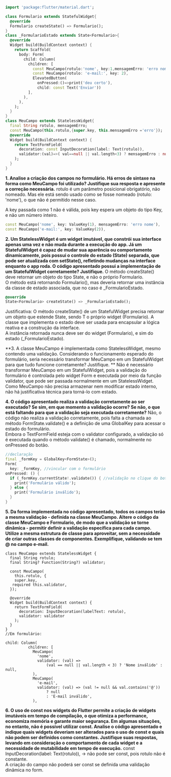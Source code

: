 ```dart
import 'package:flutter/material.dart';

class Formulario extends StatefulWidget{
  @override
  Formulario createState() => Formulario();
}
class _FormularioEstado extends State<Formulario>{
  @override
  Widget build(BuildContext context) {
    return Scaffold(
      body: Form(  
        child: Column(  
          children: [
            const MeuCampo(rotulo:'nome', key:1,mensagemErro: 'erro nome'),
            const MeuCampo(rotulo: 'e-mail:', key: 2),
            ElevatedButton(
              onPressed:()=>print('deu certo'),
              child: const Text('Enviar'))
          ],
        ),
      ),
    );
  }
} 
class MeuCampo extends StatelessWidget{
  final String rotulo, mensagemErro;
  const MeuCampo(this.rotulo,{super.key, this.mensagemErro ='erro'});
  @override
  Widget build(BuildContext context) {
    return TextFormField(  
      decoration: const InputDecoration(label: Text(rotulo)),
      validator:(val)=>( val==null || val.length<3) ? mensagemErro : null
    );
  }
}
```

**1.	Analise a criação dos campos no formulário. Há erros de sintaxe na forma como MeuCampo foi utilizado? Justifique sua resposta e apresente a correção necessária.**
rotulo é um parâmetro posicional obrigatório, não nomeado. Mas ele está sendo usado como se fosse nomeado (rotulo: 'nome'), o que não é permitido nesse caso.  

A key passada como 1 não é válida, pois key espera um objeto do tipo Key, e não um número inteiro.  
```dart
const MeuCampo('nome', key: ValueKey(1), mensagemErro: 'erro nome'),
const MeuCampo('e-mail:', key: ValueKey(2)),
```
**2.	Um StatelessWidget é um widget imutável, que constrói sua interface apenas uma vez e não muda durante a execução do app. Já um StatefulWidget é capaz de mudar sua aparência ou comportamento dinamicamente, pois possui o controle do estado (State) separada, que pode ser atualizada com setState(), refletindo mudanças na interface enquanto o app roda. O código apresentado possui a implementação de um StatefulWidget corretamente? Justifique.**
O método createState() deve retornar um objeto do tipo State<Formulario>, e não o próprio Formulario.  
O método está retornando Formulario(), mas deveria retornar uma instância da classe de estado associada, que no caso é _FormularioEstado.  
```dart
@override
State<Formulario> createState() => _FormularioEstado();
```
Justificativa:
O método createState() de um StatefulWidget precisa retornar um objeto que estende State<T>, sendo T o próprio widget (Formulario).
A classe que implementa o estado deve ser usada para encapsular a lógica reativa e a construção da interface.  
A instância retornada nunca deve ser do widget (Formulario), e sim do estado (_FormularioEstado).  

**3.	A classe MeuCampo é implementada como StatelessWidget, mesmo contendo uma validação. Considerando o funcionamento esperado do formulário, seria necessário transformar MeuCampo em um StatefulWidget para que tudo funcione corretamente? Justifique. **
Não é necessário transformar MeuCampo em um StatefulWidget, pois a validação do formulário é controlada pelo widget Form e executada por meio da função validator, que pode ser passada normalmente em um StatelessWidget. Como MeuCampo não precisa armazenar nem modificar estado interno, não há justificativa técnica para torná-lo com estado.

**4.	O código apresentado realiza a validação corretamente ao ser executado? Se sim, em que momento a validação ocorre? Se não, o que está faltando para que a validação seja executada corretamente?**
Não, o código não realiza a validação corretamente, pois falta a chamada ao método FormState.validate() e a definição de uma GlobalKey<FormState> para acessar o estado do formulário.  
Embora o TextFormField esteja com o validator configurado, a validação só é executada quando o método validate() é chamado, normalmente no onPressed do botão.  
```dart
//declaração
final _formKey = GlobalKey<FormState>();
Form(
  key: _formKey, //vincular com o formulário
onPressed: () {
  if (_formKey.currentState!.validate()) { //validação no clique do botão
    print('Formulário válido');
  } else {
    print('Formulário inválido');
  }
}
```
**5.	Da forma implementada no código apresentado, todos os campos terão a mesma validação - definida na classe MeuCampo. Altere o código da classe MeuCampo e Formulario, de modo que a validação se torne dinâmica - permitir definir a validação específica para cada campo. Utilize a mesma estrutura de classe para aproveitar, sem a necessidade de criar outras classes de componentes. Exemplifique, validando se tem @ no campo e-mail.**
```
class MeuCampo extends StatelessWidget {
  final String rotulo;
  final String? Function(String?) validator;

  const MeuCampo(
    this.rotulo, {
    super.key,
   required this.validator,
  });

  @override
  Widget build(BuildContext context) {
    return TextFormField(
      decoration: InputDecoration(labelText: rotulo),
      validator: validator 
    );
  }
}
//Em formulário:

child: Column(
          children: [
            MeuCampo(
              'nome',
              validator: (val) =>
                  (val == null || val.length < 3) ? 'Nome inválido' : null,
            ),
            MeuCampo(
              'e-mail',
              validator: (val) => (val != null && val.contains('@'))
                  ? null
                  : 'E-mail inválido',
            ),
```
**6.	O uso de const nos widgets do Flutter permite a criação de widgets imutáveis em tempo de compilação, o que otimiza a performance, economiza memória e garante maior segurança. Em algumas situações, no entanto, não é possível utilizar const. Analise o código apresentado e indique quais widgets deveriam ser alterados para o uso de const e quais não podem ser definidos como constantes. Justifique suas respostas, levando em consideração o comportamento de cada widget e a necessidade de mutabilidade em tempo de execução.** 
const InputDecoration(label: Text(rotulo)), → não pode ser const, pois rotulo não é constante.  
A criação do campo não poderá ser const se definida uma validação dinâmica no form.  
